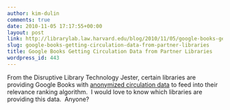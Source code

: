 ```yaml
---
author: kim-dulin
comments: true
date: 2010-11-05 17:17:55+00:00
layout: post
link: http://librarylab.law.harvard.edu/blog/2010/11/05/google-books-getting-circulation-data-from-partner-libraries/
slug: google-books-getting-circulation-data-from-partner-libraries
title: Google Books Getting Circulation Data from Partner Libraries
wordpress_id: 443
---
```


From the Disruptive Library Technology Jester, certain libraries are providing Google Books with [anonymized circulation data](http://dltj.org/article/mashups-of-bib-data/#anonymized_circulation_data) to feed into their relevance ranking algorithm.  I would love to know which libraries are providing this data.  Anyone?
